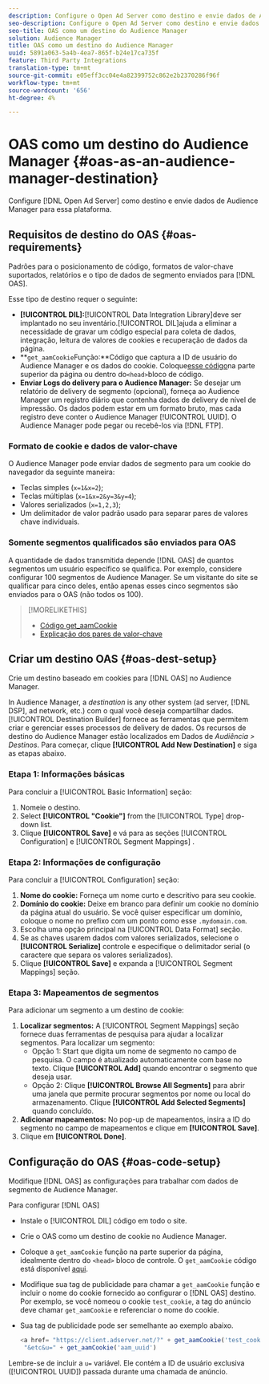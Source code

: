 ```yaml
---
description: Configure o Open Ad Server como destino e envie dados de Audience Manager para essa plataforma.
seo-description: Configure o Open Ad Server como destino e envie dados de Audience Manager para essa plataforma.
seo-title: OAS como um destino do Audience Manager
solution: Audience Manager
title: OAS como um destino do Audience Manager
uuid: 5891a063-5a4b-4ea7-865f-b24e17ca735f
feature: Third Party Integrations
translation-type: tm+mt
source-git-commit: e05eff3cc04e4a82399752c862e2b2370286f96f
workflow-type: tm+mt
source-wordcount: '656'
ht-degree: 4%

---
```



# OAS como um destino do Audience Manager {#oas-as-an-audience-manager-destination}

Configure [!DNL Open Ad Server] como destino e envie dados de Audience Manager para essa plataforma.

## Requisitos de destino do OAS {#oas-requirements}

Padrões para o posicionamento de código, formatos de valor-chave suportados, relatórios e o tipo de dados de segmento enviados para [!DNL OAS].

<!-- aam-oas-requirements.xml -->

Esse tipo de destino requer o seguinte:

* **[!UICONTROL DIL]:**[!UICONTROL Data Integration Library]deve ser implantado no seu inventário.[!UICONTROL DIL]ajuda a eliminar a necessidade de gravar um código especial para coleta de dados, integração, leitura de valores de cookies e recuperação de dados da página.
* **`get_aamCookie`Função:**Código que captura a ID de usuário do Audience Manager e os dados do cookie. Coloque[esse código](../../features/destinations/get-aam-cookie-code.md)na parte superior da página ou dentro do`<head>`bloco de código.
* **Enviar Logs do delivery para o Audience Manager:** Se desejar um relatório de delivery de segmento (opcional), forneça ao Audience Manager um registro diário que contenha dados de delivery de nível de impressão. Os dados podem estar em um formato bruto, mas cada registro deve conter o Audience Manager [!UICONTROL UUID]. O Audience Manager pode pegar ou recebê-los via [!DNL FTP].

### Formato de cookie e dados de valor-chave

O Audience Manager pode enviar dados de segmento para um cookie do navegador da seguinte maneira:

* Teclas simples (`x=1&x=2`);
* Teclas múltiplas (`x=1&x=2&y=3&y=4`);
* Valores serializados (`x=1,2,3`);
* Um delimitador de valor padrão usado para separar pares de valores chave individuais.

### Somente segmentos qualificados são enviados para OAS

A quantidade de dados transmitida depende [!DNL OAS] de quantos segmentos um usuário específico se qualifica. Por exemplo, considere configurar 100 segmentos de Audience Manager. Se um visitante do site se qualificar para cinco deles, então apenas esses cinco segmentos são enviados para o OAS (não todos os 100).

>[!MORELIKETHIS]
>
>* [Código get_aamCookie](../../features/destinations/get-aam-cookie-code.md)
>* [Explicação dos pares de valor-chave](../../reference/key-value-pairs-explained.md)


## Criar um destino OAS {#oas-dest-setup}

Crie um destino baseado em cookies para [!DNL OAS] no Audience Manager.

<!-- aam-oas-destination-setup.xml -->

In Audience Manager, a *destination* is any other system (ad server, [!DNL DSP], ad network, etc.) com o qual você deseja compartilhar dados. [!UICONTROL Destination Builder] fornece as ferramentas que permitem criar e gerenciar esses processos de delivery de dados. Os recursos de destino do Audience Manager estão localizados em Dados de *Audiência > Destinos*. Para começar, clique **[!UICONTROL Add New Destination]** e siga as etapas abaixo.

### Etapa 1: Informações básicas

Para concluir a [!UICONTROL Basic Information] seção:

1. Nomeie o destino.
1. Select **[!UICONTROL "Cookie"]** from the [!UICONTROL Type] drop-down list.
1. Clique **[!UICONTROL Save]** e vá para as seções [!UICONTROL Configuration] e [!UICONTROL Segment Mappings] .

### Etapa 2: Informações de configuração

Para concluir a [!UICONTROL Configuration] seção:

1. **Nome do cookie:** Forneça um nome curto e descritivo para seu cookie.
1. **Domínio do cookie:** Deixe em branco para definir um cookie no domínio da página atual do usuário. Se você quiser especificar um domínio, coloque o nome no prefixo com um ponto como esse `.mydomain.com`.
1. Escolha uma opção principal na [!UICONTROL Data Format] seção.
1. Se as chaves usarem dados com valores serializados, selecione o **[!UICONTROL Serialize]** controle e especifique o delimitador serial (o caractere que separa os valores serializados).
1. Clique **[!UICONTROL Save]** e expanda a [!UICONTROL Segment Mappings] seção.

### Etapa 3: Mapeamentos de segmentos

Para adicionar um segmento a um destino de cookie:

1. **Localizar segmentos:** A [!UICONTROL Segment Mappings] seção fornece duas ferramentas de pesquisa para ajudar a localizar segmentos. Para localizar um segmento:
   * Opção 1: Start que digita um nome de segmento no campo de pesquisa. O campo é atualizado automaticamente com base no texto. Clique **[!UICONTROL Add]** quando encontrar o segmento que deseja usar.
   * Opção 2: Clique **[!UICONTROL Browse All Segments]** para abrir uma janela que permite procurar segmentos por nome ou local do armazenamento. Clique **[!UICONTROL Add Selected Segments]** quando concluído.
1. **Adicionar mapeamentos:** No pop-up de mapeamentos, insira a ID do segmento no campo de mapeamentos e clique em **[!UICONTROL Save]**.
1. Clique em **[!UICONTROL Done]**.

## Configuração do OAS {#oas-code-setup}

Modifique [!DNL OAS] as configurações para trabalhar com dados de segmento de Audience Manager.

<!-- aam-oas-code.xml -->

Para configurar [!DNL OAS]

* Instale o [!UICONTROL DIL] código em todo o site.
* Crie o OAS como um destino de cookie no Audience Manager.
* Coloque a `get_aamCookie` função na parte superior da página, idealmente dentro do `<head>` bloco de controle. O `get_aamCookie` código está disponível [aqui](../../features/destinations/get-aam-cookie-code.md).
* Modifique sua tag de publicidade para chamar a `get_aamCookie` função e incluir o nome do cookie fornecido ao configurar o [!DNL OAS] destino. Por exemplo, se você nomeou o cookie `test_cookie`, a tag do anúncio deve chamar `get_aamCookie` e referenciar o nome do cookie.
* Sua tag de publicidade pode ser semelhante ao exemplo abaixo.

   ```js
   <a href= "https://client.adserver.net/?" + get_aamCookie('test_cookie') +
    "&etc&u=" + get_aamCookie('aam_uuid')
   ```

Lembre-se de incluir a `u=` variável. Ele contém a ID de usuário exclusiva ([!UICONTROL UUID]) passada durante uma chamada de anúncio.
